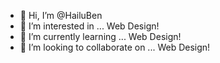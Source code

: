 - 👋 Hi, I’m @HailuBen
- 👀 I’m interested in ... Web Design!
- 🌱 I’m currently learning ... Web Design!
- 💞️ I’m looking to collaborate on ... Web Design!
<!-- - 📫 How to reach me ... Web-
.WIP. -->
<!---
HailuBen/HailuBen is a ✨ special ✨ repository because its `README.md` (this file) appears on your GitHub profile.
You can click the Preview link to take a look at your changes.
--->
